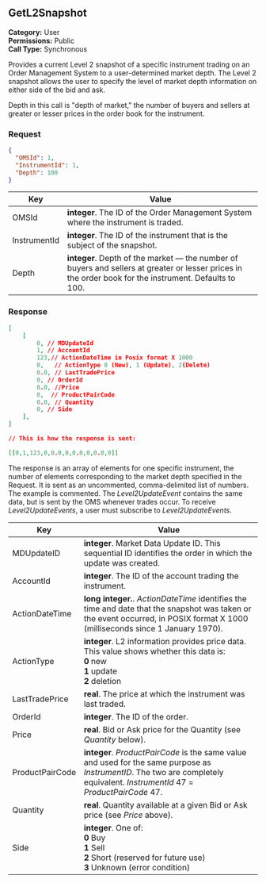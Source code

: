 ## GetL2Snapshot

**Category:** User<br />**Permissions:** Public<br />**Call Type:** Synchronous

Provides a current Level 2 snapshot of a specific instrument trading on an Order Management System to a user-determined market depth. The Level 2 snapshot allows the user to specify the level of market depth information on either side of the bid and ask.

<aside class="notice">Depth in this call is "depth of market," the number of buyers and sellers at greater or lesser prices in the order book for the instrument.</aside>

### Request

```json
{
  "OMSId": 1,
  "InstrumentId": 1,
  "Depth": 100 
}
```

| Key       | Value                                                        |
| ------------ | ------------------------------------------------------------ |
| OMSId        | **integer**. The ID of the Order Management System where the instrument is traded. |
| InstrumentId | **integer**. The ID of the instrument that is the subject of the snapshot. |
| Depth        | **integer**. Depth of the market — the number of buyers and sellers at greater or lesser prices in the order book for the instrument. Defaults to 100. |

### Response
```json
[
    [
        0, // MDUpdateId        
        1, // AccountId
        123,// ActionDateTime in Posix format X 1000
        0,   // ActionType 0 (New), 1 (Update), 2(Delete)
        0.0, // LastTradePrice
        0, // OrderId
        0.0, //Price
        0,  // ProductPairCode
        0.0, // Quantity
        0, // Side
    ],
]

// This is how the response is sent:

[[0,1,123,0,0.0,0,0.0,0,0.0,0]]
```
The response is an array of elements for one specific instrument, the number of elements corresponding to the market depth specified in the Request. It is sent as an uncommented, comma-delimited list of numbers. The example is commented. The *Level2UpdateEvent* contains the same data, but is sent by the OMS whenever trades occur. To receive *Level2UpdateEvents*, a user must subscribe to *Level2UpdateEvents*.

| Key          | Value                                                        |
| --------------- | ------------------------------------------------------------ |
| MDUpdateID      | **integer**. Market Data Update ID. This sequential ID identifies the order in which the update was created. |
| AccountId        | **integer**. The ID of the account trading the instrument.  |
| ActionDateTime  | **long integer.**. *ActionDateTime* identifies the time and date that the snapshot was taken or the event occurred, in POSIX format X 1000 (milliseconds since 1 January 1970). |
| ActionType      | **integer**. L2 information provides price data. This value shows whether this data is:<br />**0** new<br />**1** update<br />**2** deletion |
| LastTradePrice  | **real**. The price at which the instrument was last traded. |
| OrderId          | **integer**. The ID of the order.  |
| Price           | **real**. Bid or Ask price for the Quantity (see *Quantity* below). |
| ProductPairCode | **integer**. *ProductPairCode* is the same value and used for the same purpose as *InstrumentID*. The two are completely equivalent. *InstrumentId* 47 = *ProductPairCode* 47. |
| Quantity        | **real**. Quantity available at a given Bid or Ask price (see *Price* above). |
| Side            | **integer**. One of:<br />**0** Buy<br />**1** Sell<br />**2** Short (reserved for future use)<br />**3** Unknown (error condition) |


